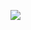 
[![](https://www.herokucdn.com/deploy/button.png)](https://dashboard.heroku.com/new?template=https://github.com/jdibsnw7w/hsjdbw72n)



